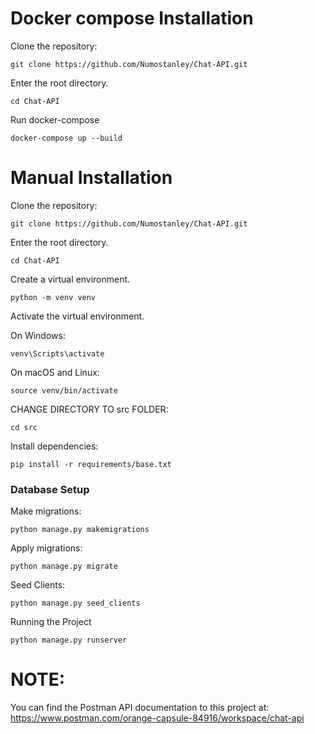 # Docker compose Installation

Clone the repository:

```
git clone https://github.com/Numostanley/Chat-API.git
```

Enter the root directory.
```
cd Chat-API
```

Run docker-compose

```
docker-compose up --build
```


# Manual Installation

Clone the repository:

```
git clone https://github.com/Numostanley/Chat-API.git
```

Enter the root directory.
```
cd Chat-API
```

Create a virtual environment.
```
python -m venv venv
```

Activate the virtual environment.

On Windows:
```
venv\Scripts\activate
```

On macOS and Linux:
```
source venv/bin/activate
```

CHANGE DIRECTORY TO src FOLDER:
```
cd src
```

Install dependencies:
```
pip install -r requirements/base.txt
```

### Database Setup

Make migrations:
```
python manage.py makemigrations
```

Apply migrations:
```
python manage.py migrate
```

Seed Clients:
```
python manage.py seed_clients
```

Running the Project
```
python manage.py runserver
```

# NOTE:
You can find the Postman API documentation 
to this project at: <br/>
https://www.postman.com/orange-capsule-84916/workspace/chat-api
